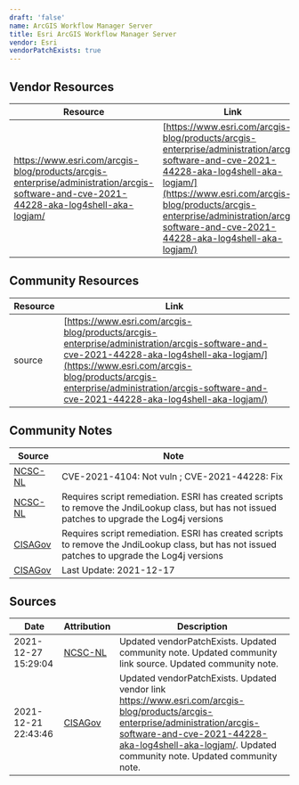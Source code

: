 ```yaml
---
draft: 'false'
name: ArcGIS Workflow Manager Server
title: Esri ArcGIS Workflow Manager Server
vendor: Esri
vendorPatchExists: true
---
```


## Vendor Resources
| Resource | Link |
| --- | --- |
| https://www.esri.com/arcgis-blog/products/arcgis-enterprise/administration/arcgis-software-and-cve-2021-44228-aka-log4shell-aka-logjam/ | [https://www.esri.com/arcgis-blog/products/arcgis-enterprise/administration/arcgis-software-and-cve-2021-44228-aka-log4shell-aka-logjam/](https://www.esri.com/arcgis-blog/products/arcgis-enterprise/administration/arcgis-software-and-cve-2021-44228-aka-log4shell-aka-logjam/) |

## Community Resources
| Resource | Link |
| --- | --- |
| source | [https://www.esri.com/arcgis-blog/products/arcgis-enterprise/administration/arcgis-software-and-cve-2021-44228-aka-log4shell-aka-logjam/](https://www.esri.com/arcgis-blog/products/arcgis-enterprise/administration/arcgis-software-and-cve-2021-44228-aka-log4shell-aka-logjam/) |

## Community Notes
| Source | Note |
| --- | --- |
| [NCSC-NL](https://github.com/NCSC-NL/log4shell/blob/main/software/README.md) | CVE-2021-4104: Not vuln ; CVE-2021-44228: Fix </ul> |
| [NCSC-NL](https://github.com/NCSC-NL/log4shell/blob/main/software/README.md) | Requires script remediation.  ESRI has created scripts to remove the JndiLookup class, but has not issued patches to upgrade the Log4j versions |
| [CISAGov](https://raw.githubusercontent.com/cisagov/log4j-affected-db/develop/README.md) | Requires script remediation.  ESRI has created scripts to remove the JndiLookup class, but has not issued patches to upgrade the Log4j versions |
| [CISAGov](https://raw.githubusercontent.com/cisagov/log4j-affected-db/develop/README.md) | Last Update: 2021-12-17 |

## Sources
| Date | Attribution | Description |
| --- | --- | --- |
| 2021-12-27 15:29:04 | [NCSC-NL](https://github.com/NCSC-NL/log4shell/blob/main/software/README.md) | Updated vendorPatchExists. Updated community note. Updated community link source. Updated community note.  |
| 2021-12-21 22:43:46 | [CISAGov](https://raw.githubusercontent.com/cisagov/log4j-affected-db/develop/README.md) | Updated vendorPatchExists. Updated vendor link https://www.esri.com/arcgis-blog/products/arcgis-enterprise/administration/arcgis-software-and-cve-2021-44228-aka-log4shell-aka-logjam/. Updated community note. Updated community note.  |
